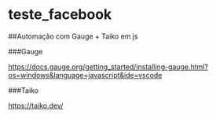 # teste_facebook
##Automação com Gauge + Taiko em js

###Gauge

https://docs.gauge.org/getting_started/installing-gauge.html?os=windows&language=javascript&ide=vscode

###Taiko

https://taiko.dev/

